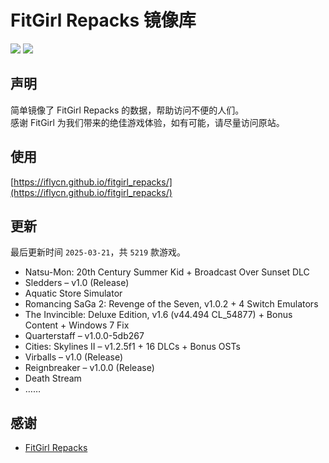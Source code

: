 ﻿# FitGirl Repacks 镜像库
![](https://img.shields.io/badge/ci-passing-brightgreen.svg?logo=github)
![](https://img.shields.io/badge/license-MIT-brightgreen.svg)

## 声明
简单镜像了 FitGirl Repacks 的数据，帮助访问不便的人们。  
感谢 FitGirl 为我们带来的绝佳游戏体验，如有可能，请尽量访问原站。

## 使用
[https://iflycn.github.io/fitgirl_repacks/](https://iflycn.github.io/fitgirl_repacks/)

## 更新
最后更新时间 `2025-03-21`，共 `5219` 款游戏。
- Natsu-Mon: 20th Century Summer Kid + Broadcast Over Sunset DLC
- Sledders – v1.0 (Release)
- Aquatic Store Simulator
- Romancing SaGa 2: Revenge of the Seven, v1.0.2 + 4 Switch Emulators
- The Invincible: Deluxe Edition, v1.6 (v44.494 CL_54877) + Bonus Content + Windows 7 Fix
- Quarterstaff – v1.0.0-5db267
- Cities: Skylines II – v1.2.5f1 + 16 DLCs + Bonus OSTs
- Virballs – v1.0 (Release)
- Reignbreaker – v1.0.0 (Release)
- Death Stream
- ……

## 感谢
- [FitGirl Repacks](https://fitgirl-repacks.site/)
